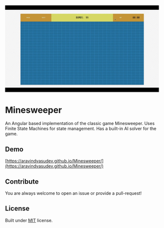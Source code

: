 ![Minesweeper AI demo](./screenshot.gif)

# Minesweeper
An Angular based implementation of the classic game Minesweeper. Uses Finite State Machines for state management. Has a built-in AI solver for the game.

## Demo
[https://aravindvasudev.github.io/Minesweeper/](https://aravindvasudev.github.io/Minesweeper/)


## Contribute
You are always welcome to open an issue or provide a pull-request!

## License
Built under [MIT](./LICENSE) license.